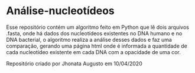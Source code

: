 # Análise-nucleotídeos
 Esse repositório contém um algoritmo feito em Python que lê dois arquivos .fasta, onde há dados dos nucleotídeos existentes no DNA humano e no DNA bacterial, o algoritmo realiza a análise desses dados e faz uma comparação, gerando uma página html onde é informada a quantidade de cada nucleotídeo existente em cada DNA com a opacidade de uma cor. 
    
 Repositório criado por Jhonata Augusto em 10/04/2020
